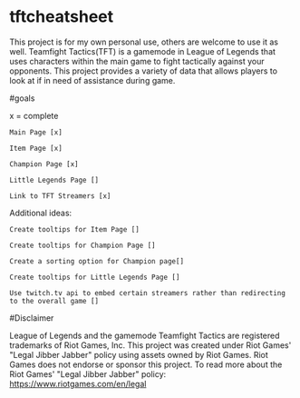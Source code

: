 # tftcheatsheet

This project is for my own personal use, others are welcome to use it as well. Teamfight Tactics(TFT) is a gamemode in League of
Legends that uses characters within the main game to fight tactically against your opponents. This project provides a variety of data that
allows players to look at if in need of assistance during game.

#goals

x = complete

```
Main Page [x]

Item Page [x]

Champion Page [x]

Little Legends Page []

Link to TFT Streamers [x]
```
Additional ideas:
```
Create tooltips for Item Page []

Create tooltips for Champion Page []

Create a sorting option for Champion page[]

Create tooltips for Little Legends Page []

Use twitch.tv api to embed certain streamers rather than redirecting to the overall game []
```

#Disclaimer

League of Legends and the gamemode Teamfight Tactics are registered trademarks of Riot Games, Inc. This project was created under Riot Games' "Legal Jibber Jabber" policy using assets owned by Riot Games.  Riot Games does not endorse or sponsor this project. To read more about the Riot Games' "Legal Jibber Jabber" policy: https://www.riotgames.com/en/legal
